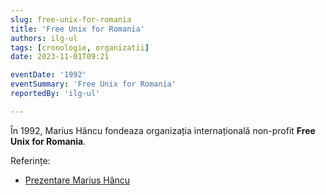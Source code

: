 ```yaml
---
slug: free-unix-for-romania
title: 'Free Unix for Romania'
authors: ilg-ul
tags: [cronologie, organizatii]
date: 2023-11-01T09:21

eventDate: '1992'
eventSummary: 'Free Unix for Romania'
reportedBy: 'ilg-ul'

---
```


În 1992, Marius Hâncu fondeaza organizația internațională non-profit
**Free Unix for Romania**.

Referințe:

- [Prezentare Marius Hâncu](http://linux.punct.info/freeunix.html)
